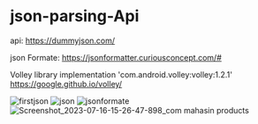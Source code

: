 # json-parsing-Api
api: https://dummyjson.com/

json Formate: 
https://jsonformatter.curiousconcept.com/#

Volley library
  implementation 'com.android.volley:volley:1.2.1'
  https://google.github.io/volley/
  
![firstjson](https://github.com/Hanif7586/json-parsing-Api/assets/64450831/ea09f91d-bac6-4660-b1f9-3b0907b26375)
![json](https://github.com/Hanif7586/json-parsing-Api/assets/64450831/6ca1be69-2861-422f-99eb-c125ec598d7b)
![jsonformate](https://github.com/Hanif7586/json-parsing-Api/assets/64450831/33cfd6af-a431-40f5-a657-f888d9b7e3ce)
![Screenshot_2023-07-16-15-26-47-898_com mahasin products](https://github.com/Hanif7586/json-parsing-Api/assets/64450831/0545a198-68ae-43af-b9d5-b8f839b97b2f)
